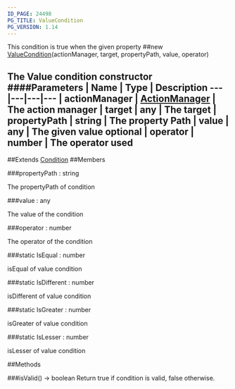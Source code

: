 ```yaml
---
ID_PAGE: 24498
PG_TITLE: ValueCondition
PG_VERSION: 1.14
---
```


This condition is true when the given property
##new [ValueCondition](/classes/ValueCondition)(actionManager, target, propertyPath, value, operator)

The Value condition constructor
####Parameters
 | Name | Type | Description
---|---|---|---
 | actionManager | [ActionManager](/classes/ActionManager) | The action manager
 | target | any | The target
 | propertyPath | string | The property Path
 | value | any | The given value
optional | operator | number | The operator used
---

##Extends [Condition](/classes/Condition)
##Members

###propertyPath : string


The propertyPath of condition

###value : any


The value of the condition

###operator : number


The operator of the condition

###static IsEqual : number


isEqual of value condition

###static IsDifferent : number


isDifferent of value condition

###static IsGreater : number


isGreater of value condition

###static IsLesser : number


isLesser of value condition



##Methods

###isValid() &rarr; boolean
Return true if condition is valid, false otherwise.

